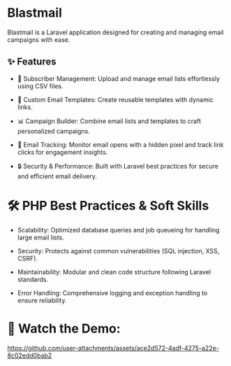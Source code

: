 # Blastmail
Blastmail is a Laravel application designed for creating and managing email campaigns with ease.

## ✨ Features
- 📩 Subscriber Management: Upload and manage email lists effortlessly using CSV files.

- 🎨 Custom Email Templates: Create reusable templates with dynamic links.

- 📊 Campaign Builder: Combine email lists and templates to craft personalized campaigns.

- 📡 Email Tracking: Monitor email opens with a hidden pixel and track link clicks for engagement insights.

- 🔒 Security & Performance: Built with Laravel best practices for secure and efficient email delivery.

# 🛠️ PHP Best Practices & Soft Skills
- Scalability: Optimized database queries and job queueing for handling large email lists.

- Security: Protects against common vulnerabilities (SQL injection, XSS, CSRF).

- Maintainability: Modular and clean code structure following Laravel standards.

- Error Handling: Comprehensive logging and exception handling to ensure reliability.

# 🎥 Watch the Demo:

https://github.com/user-attachments/assets/ace2d572-4adf-4275-a22e-8c02edd0bab2

